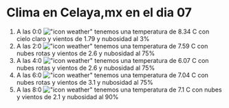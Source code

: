 # Clima en Celaya,mx en el dia 07

1. A las 0:0 !["icon weather"](http://openweathermap.org/img/w/01n.png) tenemos una temperatura de 8.34 C con cielo claro y  vientos de 1.79 y nubosidad al 3%
1. A las 2:0 !["icon weather"](http://openweathermap.org/img/w/04n.png) tenemos una temperatura de 7.59 C con nubes rotas y  vientos de 2.6 y nubosidad al 75%
1. A las 4:0 !["icon weather"](http://openweathermap.org/img/w/04n.png) tenemos una temperatura de 6.07 C con nubes rotas y  vientos de 2.6 y nubosidad al 75%
1. A las 6:0 !["icon weather"](http://openweathermap.org/img/w/04n.png) tenemos una temperatura de 7.04 C con nubes rotas y  vientos de 3.1 y nubosidad al 75%
1. A las 8:0 !["icon weather"](http://openweathermap.org/img/w/04d.png) tenemos una temperatura de 7.1 C con nubes y  vientos de 2.1 y nubosidad al 90%
